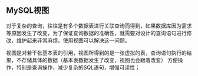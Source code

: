 ## MySQL视图
对于复杂的查询，往往是有多个数据表进行关联查询而得到，如果数据库因为需求等原因发生了改变，为了保证查询数据的准确性，就需要对设计的查询语句进行修改，维护起来非常麻烦。使用视图可以解决这一问题。

视图是对若干张基本表的引用，视图所得到的是一张虚拟的表，查询语句执行的结果，不存储具体的数据（基本表数据发生了改变，视图也会跟着改变）
方便操作，特别是查询操作，减少复杂的SQL语句，增强可读性；